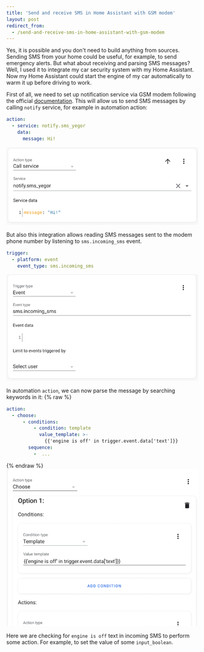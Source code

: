```yaml
---
title: 'Send and receive SMS in Home Assistant with GSM modem'
layout: post
redirect_from:
  - /send-and-receive-sms-in-home-assistant-with-gsm-modem
---
```


Yes, it is possible and you don't need to build anything from sources. Sending SMS from your home could be useful, for example, to send emergency alerts. But what about receiving and parsing SMS messages? Well, I used it to integrate my car security system with my Home Assistant. Now my Home Assistant could start the engine of my car automatically to warm it up before driving to work.

First of all, we need to set up notification service via GSM modem following the official [documentation](https://www.home-assistant.io/integrations/sms/). This will allow us to send SMS messages by calling `notify` service, for example in automation action:

```yaml
action:
  - service: notify.sms_yegor
    data:
      message: Hi!
```

![image](/img/send-and-receive-sms-in-home-assistant-with-gsm-modem/send_action.png)

But also this integration allows reading SMS messages sent to the modem phone number by listening to `sms.incoming_sms` event.

```yaml
trigger:
  - platform: event
    event_type: sms.incoming_sms
```
![image](/img/send-and-receive-sms-in-home-assistant-with-gsm-modem/income_trigger.png)

In automation `action`, we can now parse the message by searching keywords in it:
{% raw %}
```yaml
action:
  - choose:
      - conditions:
          - condition: template
            value_template: >-
              {{'engine is off' in trigger.event.data['text']}}
        sequence:
          -  ...
```
{% endraw %}
![image](/img/send-and-receive-sms-in-home-assistant-with-gsm-modem/parse_action.png)

Here we are checking for `engine is off` text in incoming SMS to perform some action. For example, to set the value of some `input_boolean`.
